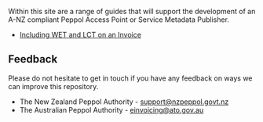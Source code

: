 

Within this site are a range of guides that will support the development of an A-NZ compliant Peppol Access Point or Service Metadata Publisher. 

- [Including WET and LCT on an Invoice](https://a-nz-peppol.github.io/Guidance-documents/GuidanceNote01_WETandLCT)






## Feedback
Please do not hesitate to get in touch if you have any feedback on ways we can improve this repository.
* The New Zealand Peppol Authority - [support@nzpeppol.govt.nz](mailto:support@nzpeppol.govt.nz)
* The Australian Peppol Authority - [einvoicing@ato.gov.au](mailto:einvoicing@ato.gov.au)
